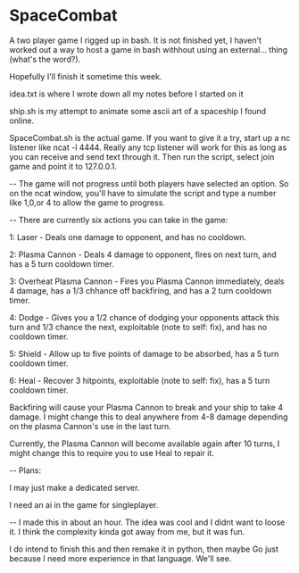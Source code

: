 # SpaceCombat 
A two player game I rigged up in bash. It is not finished yet, I haven't worked out a way to host a game in bash withhout using an external... thing (what's the word?).

Hopefully I'll finish it sometime this week.


idea.txt is where I wrote down all my notes before I started on it

ship.sh is my attempt to animate some ascii art of a spaceship I found online.

SpaceCombat.sh is the actual game. If you want to give it a try, start up a nc listener like ncat -l 4444. Really any tcp listener will work for this as long as you can receive and send text through it. Then run the script, select join game and point it to 127.0.0.1. 


--
The game will not progress until both players have selected an option. 
So on the ncat window, you'll have to simulate the script and type a number like 1,0,or 4 to allow the game to progress.


--
There are currently six actions you can take in the game:

  1: Laser - Deals one damage to opponent, and has no cooldown.
  
  2: Plasma Cannon - Deals 4 damage to opponent, fires on next turn, and has a 5 turn cooldown timer.
  
  3: Overheat Plasma Cannon - Fires you Plasma Cannon immediately, deals 4 damage, has a 1/3 chhance off backfiring, and has a 2 turn cooldown timer.
  
  4: Dodge - Gives you a 1/2 chance of dodging your opponents attack this turn and 1/3 chance the next, exploitable (note to self: fix), and has no cooldown timer.
  
  5: Shield - Allow up to five points of damage to be absorbed, has a 5 turn cooldown timer. 
  
  6: Heal - Recover 3 hitpoints, exploitable (note to self: fix), has a 5 turn cooldown timer.



Backfiring will cause your Plasma Cannon to break and your ship to take 4 damage. I might change this to deal anywhere from 4-8 damage depending on the plasma Cannon's use in the last turn.

Currently, the Plasma Cannon will become available again after 10 turns, I might change this to require you to use Heal to repair it.

--
Plans:

  I may just make a dedicated server.
  
  I need an ai in the game for singleplayer.

--
I made this in about an hour. The idea was cool and I didnt want to loose it. I think the complexity kinda got away from me, but it was fun.

I do intend to finish this and then remake it in python, then maybe Go just because I need more experience in that language. We'll see.
